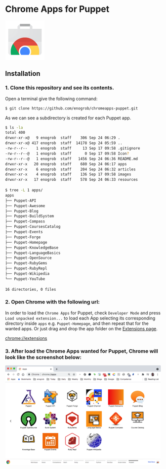 # Chrome Apps for Puppet

![Chrome Apps logo](images/chrome_apps.png)

## Installation

### 1. Clone this repository and see its contents.
Open a terminal give the following command:

```bash
$ git clone https://github.com/enogrob/chromeapps-puppet.git
```

As we can see a subdirectory is created for each Puppet app.

```bash
$ ls -la
total 400
drwxr-xr-x@   9 enogrob  staff    306 Sep 24 06:29 .
drwxr-xr-x@ 417 enogrob  staff  14178 Sep 24 05:59 ..
-rw-r--r--    1 enogrob  staff     13 Sep 17 09:58 .gitignore
-rw-r--r--@   1 enogrob  staff      0 Sep 17 09:58 Icon?
-rw-r--r--@   1 enogrob  staff   1456 Sep 24 06:36 README.md
drwxr-xr-x   20 enogrob  staff    680 Sep 24 06:17 apps
drwxr-xr-x    6 enogrob  staff    204 Sep 24 06:32 articles
drwxr-xr-x    4 enogrob  staff    136 Sep 17 09:58 images
drwxr-xr-x   17 enogrob  staff    578 Sep 24 06:33 resources

$ tree -L 1 apps/
apps
├── Puppet-API
├── Puppet-Awesome
├── Puppet-Blog
├── Puppet-BuildSystem
├── Puppet-Compass
├── Puppet-CoursesCatalog
├── Puppet-Events
├── Puppet-Forge
├── Puppet-Homepage
├── Puppet-KnowledgeBase
├── Puppet-LanguageBasics
├── Puppet-OpenSource
├── Puppet-RubyGems
├── Puppet-RubyRepl
├── Puppet-Wikipedia
└── Puppet-YouTube

16 directories, 0 files
```

### 2. Open Chrome with the following url:
In order to load the `Chrome Apps` for Puppet, check `Developer Mode` and press `Load unpacked extension...` to load each App selecting its corresponding directory inside `apps` e.g. `Puppet-Homepage`, and then repeat that for the wanted apps. Or just drag and drop the app folder on the [Extensions page](chrome://extensions).

[chrome://extensions](chrome://extensions)

### 3. After load the Chrome Apps wanted for Puppet, Chrome will look like the screenshot below:

![Chrome screenshot](images/chrome_screenshot1.png)
